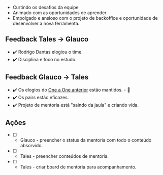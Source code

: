 - Curtindo os desafios da equipe
- Animado com as oportunidades de aprender
- Empolgado e ansioso com o projeto de backoffice e oportunidade de desenvolver a nova ferramenta.

## Feedback Tales -> Glauco
- :heavy_check_mark: Rodrigo Dantas elogiou o time.
- :heavy_check_mark: Disciplina e foco no estudo.

## Feedback Glauco -> Tales
- :heavy_check_mark: Os elogios do [One a One anterior](2019-03-28.md) estão mantidos. - :raised_hands:
- :heavy_check_mark: Os pairs estão eficazes.
- :heavy_check_mark: Projeto de mentoria está "saindo da jaula" e criando vida.


## Ações
- [ ] - Glauco - preencher o status da mentoria com todo o conteúdo absorvido.
- [ ] - Tales - preencher conteúdos de mentoria.
- [ ] - Tales - criar board de mentoria para acompanhamento.
